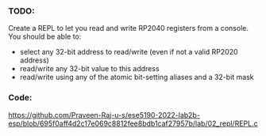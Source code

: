 ### TODO:

Create a REPL to let you read and write RP2040 registers from a console. You should be able to:
- select any 32-bit address to read/write (even if not a valid RP2020 address)
- read/write any 32-bit value to this address
- read/write using any of the atomic bit-setting aliases and a 32-bit mask


### Code:
https://github.com/Praveen-Raj-u-s/ese5190-2022-lab2b-esp/blob/695f0aff4d2c17e069c8812fee8bdb1caf27957b/lab/02_repl/REPL.c
